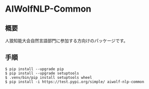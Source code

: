 # AIWolfNLP-Common

## 概要
人狼知能大会自然言語部門に参加する方向けのパッケージです。


## 手順
```
$ pip install --upgrade pip
$ pip install --upgrade setuptools
$ .venv/bin/pip install setuptools wheel
$ pip install -i https://test.pypi.org/simple/ aiwolf-nlp-common
```